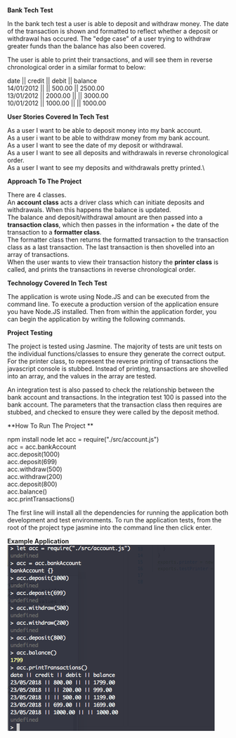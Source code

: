 **Bank Tech Test**

In the bank tech test a user is able to deposit and withdraw money. The date of the transaction is shown and formatted to reflect whether a deposit or withdrawal has occured. The "edge case" of a user trying to withdraw greater funds than the balance has also been covered.

The user is able to print their transactions, and will see them in reverse chronological order in a similar format to below:

date || credit || debit || balance\
14/01/2012 || || 500.00 || 2500.00\
13/01/2012 || 2000.00 || || 3000.00\
10/01/2012 || 1000.00 || || 1000.00

**User Stories Covered In Tech Test**

As a user I want to be able to deposit money into my bank account.\
As a user i want to be able to withdraw money from my bank account.\
As a user I want to see the date of my deposit or withdrawal.\
As a user I want to see all deposits and withdrawals in reverse chronological order.\
As a user I want to see my deposits and withdrawals pretty printed.\

**Approach To The Project**

There are 4 classes.\
An **account class** acts a driver class which can initiate deposits and withdrawals. When this happens the balance is updated.\
The balance and deposit/withdrawal amount are then passed into a **transaction class**, which then passes in the information + the date of the transaction to a **formatter class**.\
The formatter class then returns the formatted transaction to the transaction class as a last transaction. The last transaction is then shovelled into an array of transactions.\
When the user wants to view their transaction history the **printer class** is called, and prints the transactions in reverse chronological order. 

**Technology Covered In Tech Test**

The application is wrote using Node.JS and can be executed from the command line. To execute a production version of the application ensure you have Node.JS installed. Then from within the application forder, you can begin the application by writing the following commands.

**Project Testing**

The project is tested using Jasmine. The majority of tests are unit tests on the individual functions/classes to ensure they generate the correct output. For the printer class, to represent the reverse printing of transactions the javascript console is stubbed. Instead of printing, transactions are shovelled into an array, and the values in the array are tested.

An integration test is also passed to check the relationship between the bank account and transactions. In the integration test 100 is passed into the bank account. The parameters that the transaction class then requires are stubbed, and checked to ensure they were called by the deposit method.

**How To Run The Project **

npm install
node
let acc = require("./src/account.js")\
acc = acc.bankAccount\
acc.deposit(1000)\
acc.deposit(699)\
acc.withdraw(500)\
acc.withdraw(200)\
acc.deposit(800)\
acc.balance()\
acc.printTransactions()

The first line will install all the dependencies for running the application both development and test environments. To run the application tests, from the root of the project type jasmine into the command line then click enter.

**Example Application**\
![Sample Application](./example_bank_test.png?raw=true "Title")




